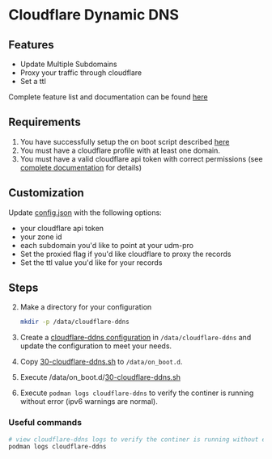 # Cloudflare Dynamic DNS

## Features

- Update Multiple Subdomains
- Proxy your traffic through cloudflare
- Set a ttl

Complete feature list and documentation can be found [here](https://github.com/timothymiller/cloudflare-ddns)

## Requirements

1. You have successfully setup the on boot script described [here](https://github.com/unifi-utilities/unifios-utilities/tree/main/on-boot-script)
2. You must have a cloudflare profile with at least one domain.
3. You must have a valid cloudflare api token with correct permissions (see [complete documentation](https://github.com/timothymiller/cloudflare-ddns) for details)

## Customization

Update [config.json](configs/config.json) with the following options:

- your cloudflare api token
- your zone id
- each subdomain you'd like to point at your udm-pro
- Set the proxied flag if you'd like cloudflare to proxy the records
- Set the ttl value you'd like for your records

## Steps

2. Make a directory for your configuration

   ```sh
   mkdir -p /data/cloudflare-ddns
   ```

3. Create a [cloudflare-ddns configuration](configs/config.json) in `/data/cloudflare-ddns` and update the configuration to meet your needs.
4. Copy [30-cloudflare-ddns.sh](on_boot.d/30-cloudflare-ddns.sh) to `/data/on_boot.d`.
5. Execute /data/on_boot.d/[30-cloudflare-ddns.sh](on_boot.d/30-cloudflare-ddns.sh)
6. Execute `podman logs cloudflare-ddns` to verify the continer is running without error (ipv6 warnings are normal).

### Useful commands

```sh
# view cloudflare-ddns logs to verify the continer is running without error (ipv6 warnings are normal).
podman logs cloudflare-ddns
```
